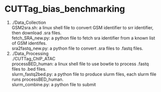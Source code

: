 # CUTTag_bias_benchmarking
1. ./Data_Collection  
   GSM2sra.sh: a linux shell file to convert GSM identifier to srr identifier, then download .sra files.  
   fetch_SRA_new.py: a python file to fetch sra identifier from a known list of GSM identifes.  
   sra2fastq_new.py: a python file to convert .sra files to .fastq files.  
3. ./Data_Processing  
   ./CUTTag_ChIP_ATAC  
   processBED_human: a linux shell file to use bowtie to process .fastq files to .bed files.   
   slurm_fastq2bed.py: a python file to produce slurm files, each slurm file runs processBED_human.  
   slurm_combine.py: a python file to submit  
